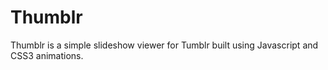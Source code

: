 Thumblr
=======

Thumblr is a simple slideshow viewer for Tumblr built using Javascript and CSS3 animations.